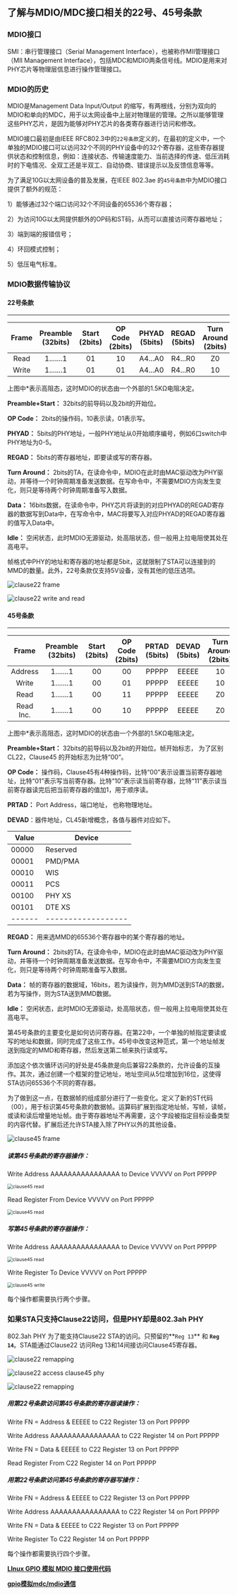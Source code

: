 ## 了解与MDIO/MDC接口相关的22号、45号条款

### MDIO接口

SMI：串行管理接口（Serial Management Interface），也被称作MII管理接口（MII Management Interface），包括MDC和MDIO两条信号线。MDIO是用来对PHY芯片等物理层信息进行操作管理接口。



### MDIO的历史

MDIO是Management Data Input/Output 的缩写，有两根线，分别为双向的MDIO和单向的MDC，用于以太网设备中上层对物理层的管理。之所以能够管理这些PHY芯片，是因为能够对PHY芯片的各类寄存器进行访问和修改。

MDIO接口最初是由IEEE RFC802.3中的`22号条款`定义的，在最初的定义中，一个单独的MDIO接口可以访问32个不同的PHY设备中的32个寄存器，这些寄存器提供状态和控制信息，例如：连接状态、传输速度能力、当前选择的传速、低压消耗时的下电情况、全双工还是半双工、自动协商、错误提示以及反馈信息等等。

为了满足10G以太网设备的普及发展，在IEEE 802.3ae 的`45号条款`中为MDIO接口提供了额外的规范：

1）能够通过32个端口访问32个不同设备的65536个寄存器；

2）为访问10G以太网提供额外的OP码和ST码，从而可以直接访问寄存器地址；

3）端到端的报错信号；

4）环回模式控制；

5）低压电气标准。



### MDIO数据传输协议

#### 22号条款

----------

| Frame | Preamble (32bits) | Start (2bits) | OP Code (2bits) | PHYAD (5bits) | REGAD (5bits) | Turn Around (2bits) | Data (16bits) | Idle |
| :---: | :---------------: | :-----------: | :-------------: | :-----------: | :-----------: | :-----------------: | :-----------: | ---- |
| Read  |     1.......1     |      01       |       10        |    A4...A0    |    R4...R0    |         Z0          | D15.......D0  | Z*   |
| Write |     1.......1     |      01       |       01        |    A4...A0    |    R4...R0    |         10          | D15.......D0  | Z*   |

上图中*表示高阻态，这时MDIO的状态由一个外部的1.5KΩ电阻决定。

**Preamble+Start：** 32bits的前导码以及2bit的开始位。

**OP Code：** 2bits的操作码，10表示读，01表示写。

**PHYAD：** 5bits的PHY地址，一般PHY地址从0开始顺序编号，例如6口switch中PHY地址为0-5。

**REGAD：** 5bits的寄存器地址，即要读或写的寄存器。

**Turn Around：** 2bits的TA，在读命令中，MDIO在此时由MAC驱动改为PHY驱动，并等待一个时钟周期准备发送数据。在写命令中，不需要MDIO方向发生变化，则只是等待两个时钟周期准备写入数据。

**Data：** 16bits数据，在读命令中，PHY芯片将读到的对应PHYAD的REGAD寄存器的数据写到Data中，在写命令中，MAC将要写入对应PHYAD的REGAD寄存器的值写入Data中。

**Idle：** 空闲状态，此时MDIO无源驱动，处高阻状态，但一般用上拉电阻使其处在高电平。

帧格式中PHY的地址和寄存器的地址都是5bit，这就限制了STA可以连接到的MMD的数量。此外，22号条款仅支持5V设备，没有其他的低压选项。

![clause22 frame](./pic/clause22_frame.PNG)

![clause22 write and read](./pic/clause22_write_read.png)



#### 45号条款

----------

|   Frame   | Preamble (32bits) | Start (2bits) | OP Code (2bits) | PRTAD (5bits) | DEVAD (5bits) | Turn Around (2bits) | Data (16bits) | Idle |
| :-------: | :---------------: | :-----------: | :-------------: | :-----------: | :-----------: | :-----------------: | :-----------: | ---- |
|  Address  |     1.......1     |      00       |       00        |     PPPPP     |     EEEEE     |         10          | A15.......A0  | Z*   |
|   Write   |     1.......1     |      00       |       01        |     PPPPP     |     EEEEE     |         10          | D15.......D0  | Z*   |
|   Read    |     1.......1     |      00       |       11        |     PPPPP     |     EEEEE     |         Z0          | D15.......D0  | Z*   |
| Read Inc. |     1.......1     |      00       |       10        |     PPPPP     |     EEEEE     |         Z0          | D15.......D0  | Z*   |

上图中*表示高阻态，这时MDIO的状态由一个外部的1.5KΩ电阻决定。

**Preamble+Start：** 32bits的前导码以及2bit的开始位。帧开始标志， 为了区别CL22，Clause45 的开始标志为比特“00”。

**OP Code：** 操作码，Clause45有4种操作码，比特“00”表示设置当前寄存器地址，比特“01”表示写当前寄存器。比特“10”表示读当前寄存器，比特“11”表示读当前寄存器读完后把当前寄存器的值加1，用于顺序读。

**PRTAD：** Port Address，端口地址， 也称物理地址。

**DEVAD**：器件地址，CL45新增概念，各值与器件对应如下。

| Value  | Device             |
| ------ | ------------------ |
| 00000  | Reserved           |
| 00001  | PMD/PMA            |
| 00010  | WIS                |
| 00011  | PCS                |
| 00100  | PHY XS             |
| 00101  | DTE XS             |
| ------ | ------------------ |

**REGAD：** 用来选MMD的65536个寄存器中的某个寄存器的地址。

**Turn Around：** 2bits的TA，在读命令中，MDIO在此时由MAC驱动改为PHY驱动，并等待一个时钟周期准备发送数据。在写命令中，不需要MDIO方向发生变化，则只是等待两个时钟周期准备写入数据。

**Data：** 帧的寄存器的数据域，16bits，若为读操作，则为MMD送到STA的数据，若为写操作，则为STA送到MMD数据。

**Idle：** 空闲状态，此时MDIO无源驱动，处高阻状态，但一般用上拉电阻使其处在高电平。

第45号条款的主要变化是如何访问寄存器。在第22中，一个单独的帧指定要读或写的地址和数据，同时完成了这些工作。45号中改变这种范式，第一个地址帧发送到指定的MMD和寄存器，然后发送第二帧来执行读或写。

 添加这个依次循环访问的好处是45条款是向后兼容22条款的，允许设备的互操作。其次，通过创建一个框架的登记地址，地址空间从5位增加到16位，这使得STA访问65536个不同的寄存器。

 为了做到这一点，在数据帧的组成部分进行了一些变化。定义了新的ST代码（00），用于标识第45号条款的数据帧。运算码扩展到指定地址帧，写帧，读帧，或读和读后增量地址帧。由于寄存器地址不再需要，这个字段被指定目标设备类型的内容代替。扩展后还允许STA接入除了PHY以外的其他设备。

![clause45 frame](./pic/clause45_frame.PNG)

##### 读第45号条款的寄存器操作：

Write Address AAAAAAAAAAAAAAAA to Device VVVVV on Port PPPPP 

<img src="./pic/clause45_address.PNG" alt="clause45 read" style="zoom:75%;" />

Read Register From Device VVVVV on Port PPPPP 

<img src="./pic/clause45_read_step.PNG" alt="clause45 read" style="zoom:75%;" />

##### 写第45号条款的寄存器操作：

Write Address AAAAAAAAAAAAAAAA to Device VVVVV on Port PPPPP 

<img src="./pic/clause45_address.PNG" alt="clause45 read" style="zoom:75%;" />

Write Register To Device VVVVV on Port PPPPP

<img src="./pic/clause45_write_step.PNG" alt="clause45 write" style="zoom:75%;" />

每个操作都需要执行两个步骤。



### 如果STA只支持Clause22访问，但是PHY却是802.3ah PHY

802.3ah PHY 为了能支持Clause22 STA的访问。只预留的**`Reg 13`** 和 **`Reg 14`**。STA能通过Clause22 访问Reg 13和14间接访问Clause45寄存器。

![clause22 remapping](./pic/clause22_remap_clause.PNG)

![clause22 access clause45 phy](./pic/clause22_access_clause45_phy.PNG)

![clause22 remapping](./pic/clause22_remap_read_write.PNG)

##### 用第22号条款访问第45号条款的寄存器读操作：

Write FN = Address & EEEEE to C22 Register 13 on Port PPPPP

Write Address AAAAAAAAAAAAAAAA to C22 Register 14 on Port PPPPP

Write FN = Data & EEEEE to C22 Register 13 on Port PPPPP

Read Register From C22 Register 14 on Port PPPPP

##### 用第22号条款访问第45号条款的寄存器写操作：

Write FN = Address & EEEEE to C22 Register 13 on Port PPPPP

Write Address AAAAAAAAAAAAAAAA to C22 Register 14 on Port PPPPP

Write FN = Data & EEEEE to C22 Register 13 on Port PPPPP

Write Register To C22 Register 14 on Port PPPPP

每个操作都需要执行四个步骤。



**[LInux GPIO 模拟 MDIO 接口使用代码](https://www.jianshu.com/p/910b235ea6c4)**

**[gpio模拟mdc/mdio通信](https://www.cnblogs.com/hjj801006/p/4864638.html)**

